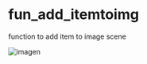 # fun_add_itemtoimg
function to add item to image scene

![imagen](https://user-images.githubusercontent.com/38991693/232190793-a48ce677-6d7a-420b-987b-0383801e3e9a.png)
